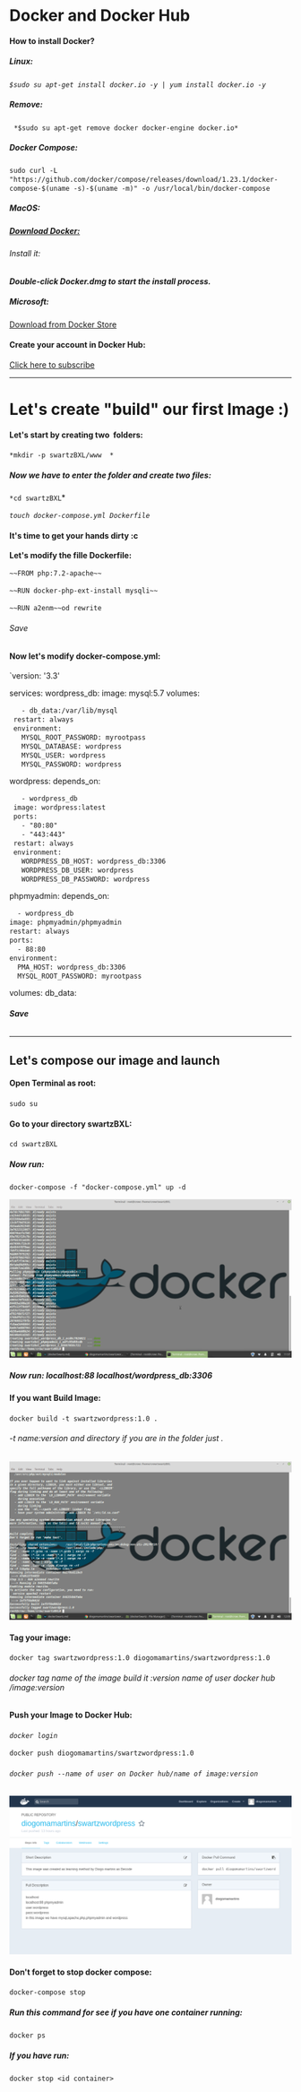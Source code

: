 # **Docker and Docker Hub**

#### How to install Docker?

##### Linux:

  *`$sudo su apt-get install docker.io -y | yum install docker.io -y`*

##### Remove:

  `*$sudo su apt-get remove docker docker-engine docker.io*`



##### Docker Compose:

```
sudo curl -L "https://github.com/docker/compose/releases/download/1.23.1/docker-compose-$(uname -s)-$(uname -m)" -o /usr/local/bin/docker-compose
```



##### MacOS:

##### [Download Docker:](https://store.docker.com/editions/community/docker-ce-desktop-mac)

###### Install it:

***Double-click Docker.dmg to start the install process.***



##### Microsoft:

[ Download from Docker Store](https://store.docker.com/editions/community/docker-ce-desktop-windows)



#### Create your account in Docker Hub:

[Click here to subscribe](https://hub.docker.com/)



---

# Let's create "build" our first Image :)



#### Let's start by creating two  folders:

`*mkdir -p swartzBXL/www  *`



##### Now we have to enter the folder and create two files:

`*cd swartzBXL`*

*`touch docker-compose.yml Dockerfile`*



#### It's time to get your hands dirty :c

**Let's modify the fille Dockerfile:**

`~~FROM php:7.2-apache~~`

`~~RUN docker-php-ext-install mysqli~~`

`~~RUN a2enm~~od rewrite`

###### Save



#### Now let's modify  docker-compose.yml:

`version: '3.3'

services:
   wordpress_db:
     image: mysql:5.7
     volumes:

       - db_data:/var/lib/mysql
     restart: always
     environment:
       MYSQL_ROOT_PASSWORD: myrootpass
       MYSQL_DATABASE: wordpress
       MYSQL_USER: wordpress
       MYSQL_PASSWORD: wordpress

   wordpress:
     depends_on:

       - wordpress_db
     image: wordpress:latest
     ports:
       - "80:80"
       - "443:443"
     restart: always
     environment:
       WORDPRESS_DB_HOST: wordpress_db:3306
       WORDPRESS_DB_USER: wordpress
       WORDPRESS_DB_PASSWORD: wordpress

   phpmyadmin:
    depends_on:

      - wordpress_db
    image: phpmyadmin/phpmyadmin
    restart: always
    ports:
      - 88:80
    environment:
      PMA_HOST: wordpress_db:3306
      MYSQL_ROOT_PASSWORD: myrootpass

volumes:
    db_data:



###### ***Save***

---

## Let's compose our image and launch

#### Open Terminal as root:

`sudo su`

#### Go to your directory swartzBXL:

`cd swartzBXL`

##### Now run:

`docker-compose -f "docker-compose.yml" up -d`

![dockerRun](imgDocker/dockerRun.png)
##### Now run: localhost:88  localhost/wordpress_db:3306



#### If you want Build Image:

`docker build -t swartzwordpress:1.0 .`

###### -t name:version  and directory if you are in the folder just .

![dockerBuild](imgDocker/dockerBuild.png)

#### Tag your image:

`docker tag swartzwordpress:1.0 diogomamartins/swartzwordpress:1.0`

###### docker tag name of the image build it :version name of user docker hub /image:version

#### Push your Image to Docker Hub:



*`docker login`*

`docker push diogomamartins/swartzwordpress:1.0`

###### `docker push --name of user on Docker hub/name of image:version`

![dockerHUb](imgDocker/dockerHUb.png)



#### Don't forget to stop docker compose:

`docker-compose stop`

##### Run this command for see if you have one container running:

`docker ps`

##### If you have run:

`docker stop <id container>`



